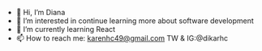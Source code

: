 - 👋 Hi, I’m Diana
- 👀 I’m interested in continue learning more about software development
- 🌱 I’m currently learning React
- 📫 How to reach me: karenhc49@gmail.com 
                      TW & IG:@dikarhc
